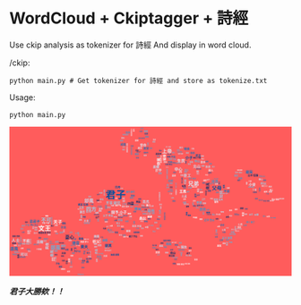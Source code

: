 # WordCloud + Ckiptagger + 詩經

Use ckip analysis as tokenizer for 詩經
And display in word cloud.

/ckip:
```
python main.py # Get tokenizer for 詩經 and store as tokenize.txt
```

Usage:
```
python main.py
```

![Alt text](wordcloud.png)

***君子大勝欸！！***